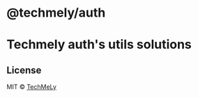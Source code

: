 # @techmely/auth

# Techmely auth's utils solutions

## License

MIT &copy; [TechMeLy](https://github.com/sponsors/TechMeLy)
